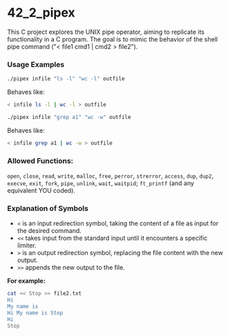 # 42_2_pipex

This C project explores the UNIX pipe operator, aiming to replicate its functionality in a C program. The goal is to mimic the behavior of the shell pipe command ("< file1 cmd1 | cmd2 > file2").

### Usage Examples


```bash
./pipex infile "ls -l" "wc -l" outfile
```

Behaves like:

```bash
< infile ls -l | wc -l > outfile
```


```bash
./pipex infile "grep a1" "wc -w" outfile
```

Behaves like:

```bash
< infile grep a1 | wc -w > outfile
```

### Allowed Functions:
`open`, `close`, `read`, `write`, `malloc`, `free`, `perror`, `strerror`, `access`, `dup`, `dup2`, `execve`, `exit`, `fork`, `pipe`, `unlink`, `wait`, `waitpid`;
`ft_printf` (and any equivalent YOU coded).

### Explanation of Symbols

- `<` is an input redirection symbol, taking the content of a file as input for the desired command.
- `<<` takes input from the standard input until it encounters a specific limiter.
- `>` is an output redirection symbol, replacing the file content with the new output.
- `>>` appends the new output to the file.

**For example:**

```bash
cat << Stop >> file2.txt
Hi
My name is
Hi My name is Stop
Hi
Stop
```
